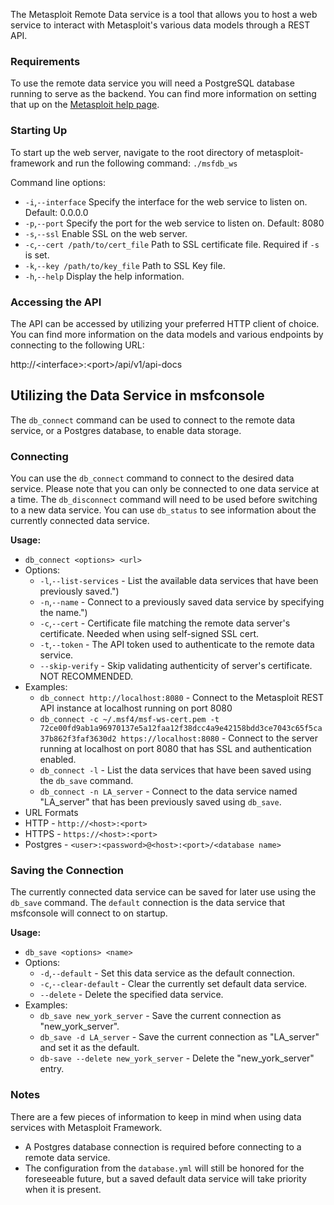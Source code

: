 The Metasploit Remote Data service is a tool that allows you to host a web service to interact
with Metasploit's various data models through a REST API.

### Requirements
To use the remote data service you will need a PostgreSQL database running to serve as the backend. You can find more information on setting that up on the 
[Metasploit help page](https://metasploit.help.rapid7.com/docs/managing-the-database).

### Starting Up
To start up the web server, navigate to the root directory of metasploit-framework and run the
following command: `./msfdb_ws`

Command line options:

 - `-i`,`--interface` Specify the interface for the web service to listen on. Default: 0.0.0.0
 - `-p`,`--port` Specify the port for the web service to listen on. Default: 8080
 - `-s`,`--ssl` Enable SSL on the web server.
 - `-c`,`--cert /path/to/cert_file` Path to SSL certificate file. Required if `-s` is set.
 - `-k`,`--key /path/to/key_file` Path to SSL Key file.
 - `-h`,`--help` Display the help information.
 
### Accessing the API
The API can be accessed by utilizing your preferred HTTP client of choice. You can find more
information on the data models and various endpoints by connecting to the following URL:

http://\<interface\>:\<port\>/api/v1/api-docs

## Utilizing the Data Service in msfconsole
The `db_connect` command can be used to connect to the remote data service, or a Postgres database, to enable data storage.

### Connecting
You can use the `db_connect` command to connect to the desired data service. Please note that you can only be connected to one data service at a time. The `db_disconnect` command will need to be used before switching to a new data service. You can use `db_status` to see information about the currently connected data service.

**Usage:**
* `db_connect <options> <url>`
* Options:
  * `-l`,`--list-services` - List the available data services that have been previously saved.")
  * `-n`,`--name` - Connect to a previously saved data service by specifying the name.")
  * `-c`,`--cert` - Certificate file matching the remote data server's certificate. Needed when using self-signed SSL cert.
  * `-t`,`--token` - The API token used to authenticate to the remote data service.
  * `--skip-verify` - Skip validating authenticity of server's certificate. NOT RECOMMENDED.
* Examples:
  * `db_connect http://localhost:8080` - Connect to the Metasploit REST API instance at localhost running on port 8080
  * `db_connect -c ~/.msf4/msf-ws-cert.pem -t 72ce00fd9ab1a96970137e5a12faa12f38dcc4a9e42158bdd3ce7043c65f5ca37b862f3faf3630d2 https://localhost:8080` - Connect to the server running at localhost on port 8080 that has SSL and authentication enabled.
  * `db_connect -l` - List the data services that have been saved using the `db_save` command.
  * `db_connect -n LA_server` - Connect to the data service named "LA_server" that has been previously saved using `db_save`.
* URL Formats
 * HTTP - `http://<host>:<port>`
 * HTTPS - `https://<host>:<port>`
 * Postgres - `<user>:<password>@<host>:<port>/<database name>`


### Saving the Connection
The currently connected data service can be saved for later use using the `db_save` command. The `default` connection is the data service that msfconsole will connect to on startup.

**Usage:**
* `db_save <options> <name>`
* Options:
  * `-d`,`--default` - Set this data service as the default connection.
  * `-c`,`--clear-default` - Clear the currently set default data service.
  * `--delete` - Delete the specified data service.
* Examples:
  * `db_save new_york_server` - Save the current connection as "new_york_server".
  * `db_save -d LA_server` - Save the current connection as "LA_server" and set it as the default.
  * `db-save --delete new_york_server` - Delete the "new_york_server" entry.

### Notes ###
There are a few pieces of information to keep in mind when using data services with Metasploit Framework.
* A Postgres database connection is required before connecting to a remote data service.
* The configuration from the `database.yml` will still be honored for the foreseeable future, but a saved default data service will take priority when it is present.

